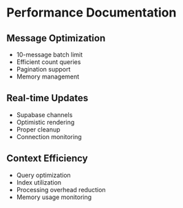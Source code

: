 
# Performance Documentation

## Message Optimization
- 10-message batch limit
- Efficient count queries
- Pagination support
- Memory management

## Real-time Updates
- Supabase channels
- Optimistic rendering
- Proper cleanup
- Connection monitoring

## Context Efficiency
- Query optimization
- Index utilization
- Processing overhead reduction
- Memory usage monitoring
